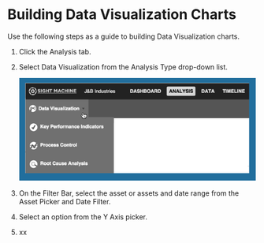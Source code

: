 # Building Data Visualization Charts

 Use the following steps as a guide to building Data Visualization charts.
 
 1. Click the Analysis tab.
 2. Select Data Visualization from the Analysis Type drop-down list.
 
    ![](analysisTabDataVisOption.png)
 
 4. On the Filter Bar, select the asset or assets and date range from the Asset Picker and Date Filter.
 3. Select an option from the Y Axis picker. 
 4. xx